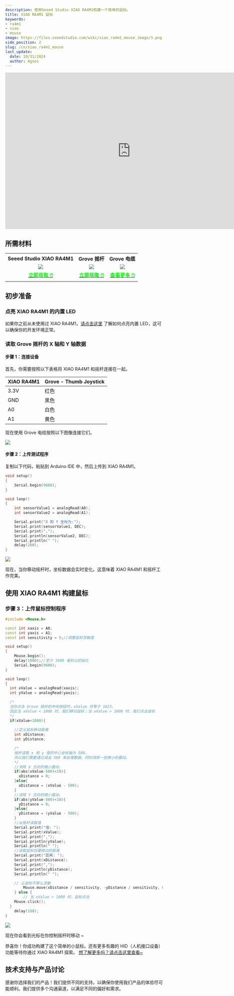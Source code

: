```yaml
---
description: 使用Seeed Studio XIAO RA4M1构建一个简单的鼠标。
title: XIAO RA4M1 鼠标
keywords:
- ra4m1
- xiao
- mouse
image: https://files.seeedstudio.com/wiki/xiao_ra4m1_mouse_image/3.png
side_position: 2
slug: /cn/xiao_ra4m1_mouse
last_update:
  date: 10/31/2024
  author: Agnes
---
```


<div class="table-center">
<iframe width="800" height="500" src="https://files.seeedstudio.com/wiki/xiao_ra4m1_mouse_image/xiao_mouse.mp4?autoplay=0" scrolling="no" border="0" frameborder="no" framespacing="0" allowfullscreen="true"> </iframe>
</div>

## 所需材料

<table align="center">
  <tbody><tr>
      <th>Seeed Studio XIAO RA4M1</th>
      <th>Grove 摇杆</th>
      <th>Grove 电缆</th>
    </tr>
    <tr>
      <td><div align="center"><img src="https://files.seeedstudio.com/wiki/XIAO-R4AM1/img/2-102010551-Seeed-Studio-XIAO-RA4M1-45font.jpg" style={{width:200, height:'auto'}}/></div></td>
      <td><div align="center"><img src="https://files.seeedstudio.com/wiki/Grove-Thumb_Joystick/img/Bgjoy1.jpg" style={{width:210, height:'auto'}}/></div></td>
      <td><div align="center"><img src="https://media-cdn.seeedstudio.com/media/catalog/product/cache/bb49d3ec4ee05b6f018e93f896b8a25d/h/t/httpsstatics3.seeedstudio.comimagesproductmalejumper.jpg" style={{width:210, height:'auto'}}/></div></td>
    </tr>
    <tr>
        <td align="center"><div class="get_one_now_container" style={{textAlign: 'center'}}>
            <a class="get_one_now_item" href="https://www.seeedstudio.com/Seeed-XIAO-RA4M1-p-5943.html">
            <strong><span><font color={'FFFFFF'} size={"4"}> 立即获取 🖱️</font></span></strong>
            </a>
        </div></td>
        <td align="center"><div class="get_one_now_container" style={{textAlign: 'center'}}>
            <a class="get_one_now_item" href="https://www.seeedstudio.com/Grove-Thumb-Joystick.html">
            <strong><span><font color={'FFFFFF'} size={"4"}> 立即获取 🖱️</font></span></strong>
            </a>
        </div></td>
        <td align="center"><div class="get_one_now_container" style={{textAlign: 'center'}}>
            <a class="get_one_now_item" href="https://www.seeedstudio.com/Grove-4-pin-Male-Jumper-to-Grove-4-pin-Conversion-Cable-5-PCs-per-Pack.html">
            <strong><span><font color={'FFFFFF'} size={"4"}> 查看更多 🖱️</font></span></strong>
            </a>
        </div></td>
    </tr>
  </tbody></table>

## 初步准备

### 点亮 XIAO RA4M1 的内置 LED

如果你之前从未使用过 XIAO RA4M1，[请点击这里](https://wiki.seeedstudio.com/getting_started_xiao_ra4m1/) 了解如何点亮内置 LED，这可以确保你的开发环境正常。

### 读取 Grove 摇杆的 X 轴和 Y 轴数据

#### 步骤 1：连接设备

首先，你需要按照以下表格将 XIAO RA4M1 和摇杆连接在一起。

| XIAO RA4M1      | Grove - Thumb Joystick |
|-----------------|-------------------------|
| 3.3V            | 红色                   |
| GND             | 黑色                   |
| A0              | 白色                   |
| A1              | 黄色                   |

现在使用 Grove 电缆按照以下图像连接它们。

<div style={{textAlign:'left'}}><img src="https://files.seeedstudio.com/wiki/xiao_ra4m1_mouse_image/4.png" style={{width:600, height:'auto'}}/></div>

#### 步骤 2：上传测试程序

复制以下代码，粘贴到 Arduino IDE 中，然后上传到 XIAO RA4M1。

```cpp
void setup()
{
    Serial.begin(9600);
}

void loop()
{
    int sensorValue1 = analogRead(A0);
    int sensorValue2 = analogRead(A1);

    Serial.print("X 和 Y 坐标为:");
    Serial.print(sensorValue1, DEC);
    Serial.print(",");
    Serial.println(sensorValue2, DEC);
    Serial.println(" ");
    delay(200);
}
```

<div style={{textAlign:'center'}}><img src="https://files.seeedstudio.com/wiki/xiao_ra4m1_mouse_image/2.png" style={{width:1000, height:'auto'}}/></div>

现在，当你移动摇杆时，坐标数据会实时变化。这意味着 XIAO RA4M1 和摇杆工作完美。

## 使用 XIAO RA4M1 构建鼠标

### 步骤 3：上传鼠标控制程序

```cpp
#include <Mouse.h>

const int xaxis = A0;
const int yaxis = A1;
const int sensitivity = 5;//调整鼠标灵敏度

void setup()
{
    Mouse.begin();
    delay(1000);//至少 1000 毫秒以初始化
    Serial.begin(9600);
}

void loop()
{
  int xValue = analogRead(xaxis);
  int yValue = analogRead(yaxis);

  /*
  当你点击 Grove 摇杆的中央按钮时，xValue 将等于 1023，
  因此当 xValue < 1000 时，我们移动鼠标；当 xValue > 1000 时，我们点击鼠标
  */
  if(xValue<1000){
  
    //定义鼠标移动距离
    int xDistance;
    int yDistance;

    /*
    摇杆读取 x 和 y 值的中心坐标轴为 500，
    所以我们需要通过减去 500 来处理数据，同时消除一些微小的震动。
    */
    //消除 X 方向的微小震动。
    if(abs(xValue-500)<10){
      xDistance = 0;
    }else{
      xDistance = (xValue - 500);
    }
    //消除 Y 方向的微小震动。
    if(abs(yValue-500)<10){
      yDistance = 0;
    }else{
      yDistance = (yValue - 500);
    }
    //从摇杆读取值
    Serial.print("值: ");
    Serial.print(xValue);
    Serial.print(",");
    Serial.println(yValue);
    Serial.println(" ");
    //读取鼠标将要移动的距离
    Serial.print("距离: ");
    Serial.print(xDistance);
    Serial.print(",");
    Serial.println(yDistance);
    Serial.println(" ");

    // 让鼠标不那么灵敏
        Mouse.move(xDistance / sensitivity, -yDistance / sensitivity, 0);
    } else {
        // 当 xValue > 1000 时，鼠标点击
    Mouse.click();
  }
    delay(100);
}
```

<div style={{textAlign:'center'}}><img src="https://files.seeedstudio.com/wiki/xiao_ra4m1_mouse_image/1.png" style={{width:1000, height:'auto'}}/></div>

现在你会看到光标在你控制摇杆时移动 ~

恭喜你！你成功构建了这个简单的小鼠标。还有更多有趣的 HID（人机接口设备）功能等待你通过 XIAO RA4M1 探索。 [想了解更多吗？请点击这里查看~](https://docs.arduino.cc/tutorials/uno-r4-minima/usb-hid/)


## 技术支持与产品讨论

感谢你选择我们的产品！我们提供不同的支持，以确保你使用我们产品的体验尽可能顺利。我们提供多个沟通渠道，以满足不同的偏好和需求。

<div class="button_tech_support_container">
<a href="https://forum.seeedstudio.com/" class="button_forum"></a> 
<a href="https://www.seeedstudio.com/contacts" class="button_email"></a>
</div>

<div class="button_tech_support_container">
<a href="https://discord.gg/eWkprNDMU7" class="button_discord"></a> 
<a href="https://github.com/Seeed-Studio/wiki-documents/discussions/69" class="button_discussion"></a>
</div>
